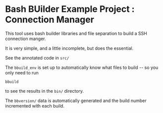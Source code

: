 # Bash BUilder Example Project : Connection Manager

This tool uses bash builder libraries and file separation to build a SSH connection manger.

It is very simple, and a little incomplete, but does the essential.

See the annotated code in `src/`

The `bbuild_env` is set up to automatically know what files to build -- so you only need to run

	bbuild

to see the results in the `bin/` directory.

The `bbversion/` data is automatically generated and the build number incremented with each build.

